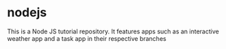 # nodejs

This is a Node JS tutorial repository. It features apps such as an interactive weather app and a task app in their respective branches
